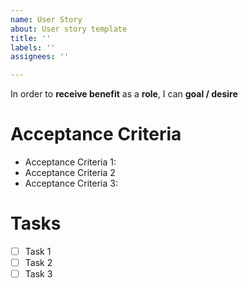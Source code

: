 ```yaml
---
name: User Story
about: User story template
title: ''
labels: ''
assignees: ''

---
```


In order to **receive benefit** as a **role**, I can **goal / desire**

# **Acceptance Criteria**

* Acceptance Criteria 1:
* Acceptance Criteria 2
* Acceptance Criteria 3:

# **Tasks**

- [ ] Task 1
- [ ] Task 2
- [ ] Task 3
